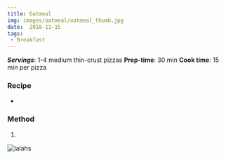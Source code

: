 ```yaml
---
title: Oatmeal
img: images/oatmeal/oatmeal_thumb.jpg
date:  2018-11-15
tags:
 - Breakfast
---
```


<preview text>

***Servings***: 1-4 medium thin-crust pizzas
**Prep-time**: 30 min
**Cook time**: 15 min per pizza

### Recipe

-

### Method

1.

![lalahs](/images/lalas.jpeg)




